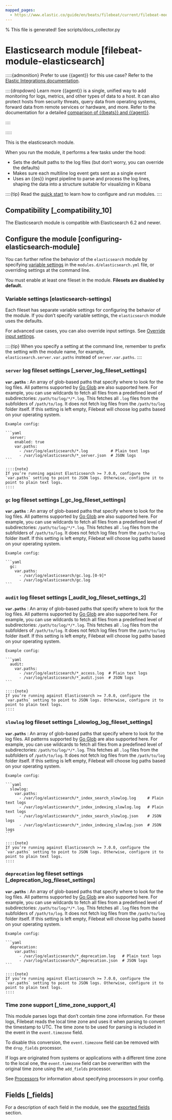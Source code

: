 ```yaml
---
mapped_pages:
  - https://www.elastic.co/guide/en/beats/filebeat/current/filebeat-module-elasticsearch.html
---
```


% This file is generated! See scripts/docs_collector.py

# Elasticsearch module [filebeat-module-elasticsearch]

:::::{admonition} Prefer to use {{agent}} for this use case?
Refer to the [Elastic Integrations documentation](integration-docs://reference/elasticsearch/index.md).

::::{dropdown} Learn more
{{agent}} is a single, unified way to add monitoring for logs, metrics, and other types of data to a host. It can also protect hosts from security threats, query data from operating systems, forward data from remote services or hardware, and more. Refer to the documentation for a detailed [comparison of {{beats}} and {{agent}}](docs-content://reference/fleet/index.md).

::::


:::::


This is the elasticsearch module.

When you run the module, it performs a few tasks under the hood:

* Sets the default paths to the log files (but don’t worry, you can override the defaults)
* Makes sure each multiline log event gets sent as a single event
* Uses an {{es}} ingest pipeline to parse and process the log lines, shaping the data into a structure suitable for visualizing in Kibana

::::{tip}
Read the [quick start](/reference/filebeat/filebeat-installation-configuration.md) to learn how to configure and run modules.
::::



## Compatibility [_compatibility_10]

The Elasticsearch module is compatible with Elasticsearch 6.2 and newer.


## Configure the module [configuring-elasticsearch-module]

You can further refine the behavior of the `elasticsearch` module by specifying [variable settings](#elasticsearch-settings) in the `modules.d/elasticsearch.yml` file, or overriding settings at the command line.

You must enable at least one fileset in the module. **Filesets are disabled by default.**


### Variable settings [elasticsearch-settings]

Each fileset has separate variable settings for configuring the behavior of the module. If you don’t specify variable settings, the `elasticsearch` module uses the defaults.

For advanced use cases, you can also override input settings. See [Override input settings](/reference/filebeat/advanced-settings.md).

::::{tip}
When you specify a setting at the command line, remember to prefix the setting with the module name, for example, `elasticsearch.server.var.paths` instead of `server.var.paths`.
::::



### `server` log fileset settings [_server_log_fileset_settings]

**`var.paths`**
:   An array of glob-based paths that specify where to look for the log files. All patterns supported by [Go Glob](https://golang.org/pkg/path/filepath/#Glob) are also supported here. For example, you can use wildcards to fetch all files from a predefined level of subdirectories: `/path/to/log/*/*.log`. This fetches all `.log` files from the subfolders of `/path/to/log`. It does not fetch log files from the `/path/to/log` folder itself. If this setting is left empty, Filebeat will choose log paths based on your operating system.

    Example config:

    ```yaml
      server:
        enabled: true
        var.paths:
          - /var/log/elasticsearch/*.log          # Plain text logs
          - /var/log/elasticsearch/*_server.json  # JSON logs
    ```

    ::::{note}
    If you’re running against Elasticsearch >= 7.0.0, configure the `var.paths` setting to point to JSON logs. Otherwise, configure it to point to plain text logs.
    ::::



### `gc` log fileset settings [_gc_log_fileset_settings]

**`var.paths`**
:   An array of glob-based paths that specify where to look for the log files. All patterns supported by [Go Glob](https://golang.org/pkg/path/filepath/#Glob) are also supported here. For example, you can use wildcards to fetch all files from a predefined level of subdirectories: `/path/to/log/*/*.log`. This fetches all `.log` files from the subfolders of `/path/to/log`. It does not fetch log files from the `/path/to/log` folder itself. If this setting is left empty, Filebeat will choose log paths based on your operating system.

    Example config:

    ```yaml
      gc:
        var.paths:
          - /var/log/elasticsearch/gc.log.[0-9]*
          - /var/log/elasticsearch/gc.log
    ```



### `audit` log fileset settings [_audit_log_fileset_settings_2]

**`var.paths`**
:   An array of glob-based paths that specify where to look for the log files. All patterns supported by [Go Glob](https://golang.org/pkg/path/filepath/#Glob) are also supported here. For example, you can use wildcards to fetch all files from a predefined level of subdirectories: `/path/to/log/*/*.log`. This fetches all `.log` files from the subfolders of `/path/to/log`. It does not fetch log files from the `/path/to/log` folder itself. If this setting is left empty, Filebeat will choose log paths based on your operating system.

    Example config:

    ```yaml
      audit:
        var.paths:
          - /var/log/elasticsearch/*_access.log  # Plain text logs
          - /var/log/elasticsearch/*_audit.json  # JSON logs
    ```

    ::::{note}
    If you’re running against Elasticsearch >= 7.0.0, configure the `var.paths` setting to point to JSON logs. Otherwise, configure it to point to plain text logs.
    ::::



### `slowlog` log fileset settings [_slowlog_log_fileset_settings]

**`var.paths`**
:   An array of glob-based paths that specify where to look for the log files. All patterns supported by [Go Glob](https://golang.org/pkg/path/filepath/#Glob) are also supported here. For example, you can use wildcards to fetch all files from a predefined level of subdirectories: `/path/to/log/*/*.log`. This fetches all `.log` files from the subfolders of `/path/to/log`. It does not fetch log files from the `/path/to/log` folder itself. If this setting is left empty, Filebeat will choose log paths based on your operating system.

    Example config:

    ```yaml
      slowlog:
        var.paths:
          - /var/log/elasticsearch/*_index_search_slowlog.log     # Plain text logs
          - /var/log/elasticsearch/*_index_indexing_slowlog.log   # Plain text logs
          - /var/log/elasticsearch/*_index_search_slowlog.json    # JSON logs
          - /var/log/elasticsearch/*_index_indexing_slowlog.json  # JSON logs
    ```

    ::::{note}
    If you’re running against Elasticsearch >= 7.0.0, configure the `var.paths` setting to point to JSON logs. Otherwise, configure it to point to plain text logs.
    ::::



### `deprecation` log fileset settings [_deprecation_log_fileset_settings]

**`var.paths`**
:   An array of glob-based paths that specify where to look for the log files. All patterns supported by [Go Glob](https://golang.org/pkg/path/filepath/#Glob) are also supported here. For example, you can use wildcards to fetch all files from a predefined level of subdirectories: `/path/to/log/*/*.log`. This fetches all `.log` files from the subfolders of `/path/to/log`. It does not fetch log files from the `/path/to/log` folder itself. If this setting is left empty, Filebeat will choose log paths based on your operating system.

    Example config:

    ```yaml
      deprecation:
        var.paths:
          - /var/log/elasticsearch/*_deprecation.log   # Plain text logs
          - /var/log/elasticsearch/*_deprecation.json  # JSON logs
    ```

    ::::{note}
    If you’re running against Elasticsearch >= 7.0.0, configure the `var.paths` setting to point to JSON logs. Otherwise, configure it to point to plain text logs.
    ::::



### Time zone support [_time_zone_support_4]

This module parses logs that don’t contain time zone information. For these logs, Filebeat reads the local time zone and uses it when parsing to convert the timestamp to UTC. The time zone to be used for parsing is included in the event in the `event.timezone` field.

To disable this conversion, the `event.timezone` field can be removed with the `drop_fields` processor.

If logs are originated from systems or applications with a different time zone to the local one, the `event.timezone` field can be overwritten with the original time zone using the `add_fields` processor.

See [Processors](/reference/filebeat/filtering-enhancing-data.md) for information about specifying processors in your config.

## Fields [_fields]

For a description of each field in the module, see the [exported fields](/reference/filebeat/exported-fields-elasticsearch.md) section.
